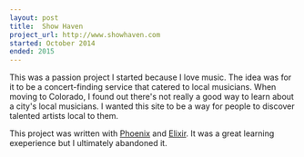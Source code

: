```yaml
---
layout: post
title:  Show Haven
project_url: http://www.showhaven.com
started: October 2014
ended: 2015
---
```


<p>This was a passion project I started because I love music. The idea was for it to be a concert-finding service that catered to local musicians. When moving to Colorado, I found out there's not really a good way to learn about a city's local musicians. I wanted this site to be a way for people to discover talented artists local to them.</p>

<p>This project was written with <a href="http://phoenixframework.org">Phoenix</a> and <a href="http://elixir-lang.org">Elixir</a>. It was a great learning exeperience but I ultimately abandoned it.</p>
